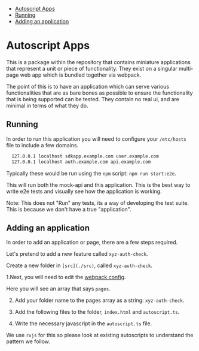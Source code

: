 <!--toc:start-->

- [Autoscript Apps](#autoscript-apps)
- [Running](#running)
- [Adding an application](#adding-an-application)
<!--toc:end-->

# Autoscript Apps

This is a package within the repository that contains miniature applications that
represent a unit or piece of functionality. They exist on a singular multi-page
web app which is bundled together via webpack.

The point of this is to have an application which can serve various
functionalities that are as bare bones as possible to ensure
the functionality that is being supported can be tested.
They contain no real ui, and are minimal in terms of what they do.

## Running

In order to run this application you will need to configure your `/etc/hosts`
file to include a few domains.

```bash
  127.0.0.1	localhost sdkapp.example.com user.example.com
  127.0.0.1 localhost auth.example.com api.example.com
```

Typically these would be run using the `npm` script: `npm run start:e2e`.

This will run both the mock-api and this application.
This is the best way to write e2e tests and visually see how the application is working.

Note: This does not "Run" any tests, its a way of developing the test suite.
This is because we don't have a true "application".

## Adding an application

In order to add an application or page, there are a few steps required.

Let's pretend to add a new feature called `xyz-auth-check`.

Create a new folder in `[src](./src)`, called `xyz-auth-check`.

1.Next, you will need to edit the [webpack config](./webpack.config.js).

Here you will see an array that says `pages`.

2. Add your folder name to the pages array as a string: `xyz-auth-check`.

3. Add the following files to the folder, `index.html` and `autoscript.ts`.

4. Write the necessary javascript in the `autoscript.ts` file.

We use `rxjs` for this so please look at existing autoscripts to understand the pattern we follow.
